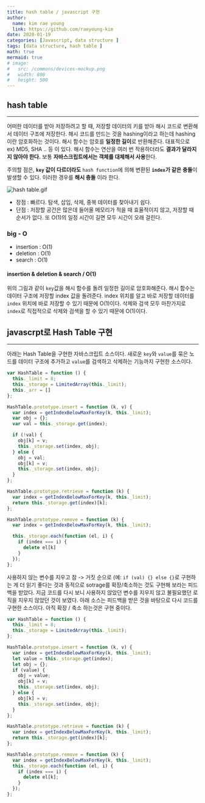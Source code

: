 ```yaml
---
title: hash table / javascript 구현
author:
  name: kim rae young
  link: https://github.com/raeyoung-kim
date: 2020-01-19
categories: [Javascript, data structure ]
tags: [data structure, hash table ]
math: true
mermaid: true
# image:
#   src: /commons/devices-mockup.png
#   width: 800
#   height: 500
---
```


## hash table
---

어떠한 데이터를 받아 저장하려고 할 때, 저장할 데이터의 키를 받아 해시 코드로 변환해서 데이터 구조에 저장한다. 해시 코드를 만드는 것을 hashing이라고 하는데 hashing 이란 암호화하는 것이다. 해시 함수는 암호를 **일정한 길이**로 반환해준다. 대표적으로 ex) MD5, SHA .. 등 이 있다. 해시 함수는 연산을 여러 번 작용하더라도 **결과가 달라지지 않아야 한다.** 보통 **자바스크립트에서는 객체를 대체해서 사용**한다. 

주의할 점은, **`key` 값이 다르더라도** `hash function`에 의해 변환된 **`index`가 같은 충돌**이 발생할 수 있다. 이러한 경우를 **해시 충돌** 이라 한다.

![hash table.gif](https://images.velog.io/post-images/760kry/61d802d0-391e-11ea-a4f8-7fdde3503c02/hash-table.gif)

- 장점 : 빠르다. 탐색, 삽입, 삭제, 중복 데이터를 찾아내기 쉽다.
- 단점 : 저장할 공간은 많은데 들어올 메모리가 적을 때 효율적이지 않고, 저장할 때 순서가 없다. 또 O(1)의 일정 시간이 길면 모두 시간이 오래 걸린다.


### big - O

- insertion : O(1)
- deletion : O(1)
- search : O(1)

#### insertion & deletion  & search / O(1)
위의 그림과 같이 `key`값을 해시 함수를 돌려 일정한 길이로 암호화해준다. 해시 함수는 데이터 구조에 저장할 index 값을 돌려준다.
index 위치를 알고 바로 저장할 데이터를 `index` 위치에 바로 저장할 수 있기 때문에 O(1)이다. 
삭제와 검색 모두 마찬가지로 `index`로 직접적으로 삭제와 검색을 할 수 있기 때문에 O(1)이다.



## javascrpt로 Hash Table 구현
---
아래는 Hash Table을 구현한 자바스크립트 소스이다.
새로운 `key`와 `value`를 묶은 노드를 데이터 구조에 추가하고 `value`를 검색하고 삭제하는 기능까지 구현한 소스이다.
```javascript
var HashTable = function () {
  this._limit = 8;
  this._storage = LimitedArray(this._limit);
  this._arr = []
};

HashTable.prototype.insert = function (k, v) {
  var index = getIndexBelowMaxForKey(k, this._limit);
  var obj = {};
  var val = this._storage.get(index);

  if (!val) {
    obj[k] = v;
    this._storage.set(index, obj);
  } else {
    obj = val;
    obj[k] = v;
    this._storage.set(index, obj);
  }
};

HashTable.prototype.retrieve = function (k) {
  var index = getIndexBelowMaxForKey(k, this._limit);
  return this._storage.get(index)[k];
};

HashTable.prototype.remove = function (k) {
  var index = getIndexBelowMaxForKey(k, this._limit);

  this._storage.each(function (el, i) {
    if (index === i) {
      delete el[k]
    }
  });
};
```

사용하지 않는 변수를 지우고 참 -> 거짓 순으로 (예: `if (val) {} else {}`로 구현하는 게 더 읽기 좋다는 것과 동적으로 sotrage를 확장/축소하는 것도 구현해 보라는 피드백을 받았다. 지금 코드를 다시 보니 사용하지 않았던 변수를 지우지 않고 불필요했던 로직을 지우지 않았던 것이 보였다. 아래 소스는 피드백을 받은 것을 바탕으로 다시 코드를 구현한 소스이다. 아직 확장 / 축소 하는것은 구현 중이다.

```javascript
var HashTable = function () {
  this._limit = 8;
  this._storage = LimitedArray(this._limit);
};

HashTable.prototype.insert = function (k, v) {
  var index = getIndexBelowMaxForKey(k, this._limit);
  let value = this._storage.get(index);
  let obj = {};
  if (value) {
    obj = value;
    obj[k] = v;
    this._storage.set(index, obj);
  } else {
    obj[k] = v;
    this._storage.set(index, obj);
  }
};

HashTable.prototype.retrieve = function (k) {
  var index = getIndexBelowMaxForKey(k, this._limit);
  return this._storage.get(index)[k];
};

HashTable.prototype.remove = function (k) {
  var index = getIndexBelowMaxForKey(k, this._limit);
  this._storage.each(function (el, i) {
    if (index === i) {
      delete el[k];
    }
  });
};

```
